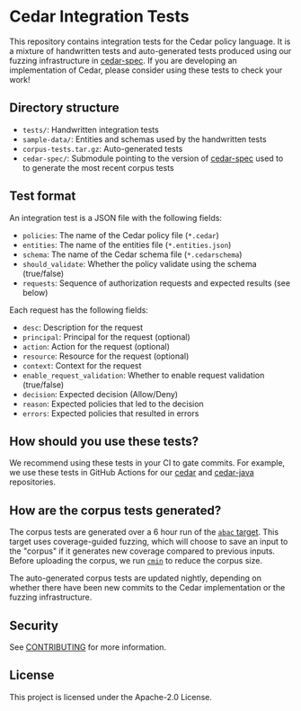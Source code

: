 # Cedar Integration Tests

This repository contains integration tests for the Cedar policy language. It is a mixture of handwritten tests and auto-generated tests produced using our fuzzing infrastructure in [cedar-spec](https://github.com/cedar-policy/cedar-spec). If you are developing an implementation of Cedar, please consider using these tests to check your work!

## Directory structure

* `tests/`: Handwritten integration tests
* `sample-data/`: Entities and schemas used by the handwritten tests
* `corpus-tests.tar.gz`: Auto-generated tests
* `cedar-spec/`: Submodule pointing to the version of [cedar-spec](https://github.com/cedar-policy/cedar-spec) used to to generate the most recent corpus tests

## Test format

An integration test is a JSON file with the following fields:

* `policies`: The name of the Cedar policy file (`*.cedar`)
* `entities`: The name of the entities file (`*.entities.json`)
* `schema`: The name of the Cedar schema file (`*.cedarschema`)
* `should_validate`: Whether the policy validate using the schema (true/false)
* `requests`: Sequence of authorization requests and expected results (see below)

Each request has the following fields:

* `desc`: Description for the request
* `principal`: Principal for the request (optional)
* `action`: Action for the request (optional)
* `resource`: Resource for the request (optional)
* `context`: Context for the request
* `enable_request_validation`: Whether to enable request validation (true/false)
* `decision`: Expected decision (Allow/Deny)
* `reason`: Expected policies that led to the decision
* `errors`: Expected policies that resulted in errors

## How should you use these tests?

We recommend using these tests in your CI to gate commits. For example, we use these tests in GitHub Actions for our [cedar](https://github.com/cedar-policy/cedar) and [cedar-java](https://github.com/cedar-policy/cedar-java) repositories.

## How are the corpus tests generated?

The corpus tests are generated over a 6 hour run of the [`abac` target](https://github.com/cedar-policy/cedar-spec/blob/main/cedar-drt/fuzz/fuzz_targets/abac.rs). This target uses coverage-guided fuzzing, which will choose to save an input to the "corpus" if it generates new coverage compared to previous inputs. Before uploading the corpus, we run [`cmin`](https://manpages.ubuntu.com/manpages/bionic/man1/afl-cmin.1.html) to reduce the corpus size.

The auto-generated corpus tests are updated nightly, depending on whether there have been new commits to the Cedar implementation or the fuzzing infrastructure.

## Security

See [CONTRIBUTING](CONTRIBUTING.md#security-issue-notifications) for more information.

## License

This project is licensed under the Apache-2.0 License.

